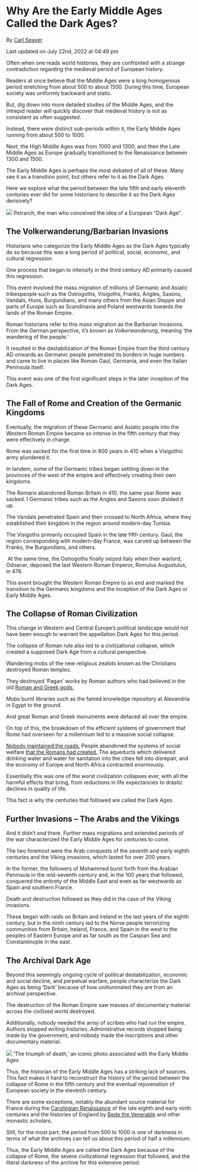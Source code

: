 # Why Are the Early Middle Ages Called the Dark Ages?

By [Carl Seaver](https://www.historydefined.net/author/historydefined_y7dh75/ "View all posts by Carl Seaver")

Last updated on July 22nd, 2022 at 04:49 pm

Often when one reads world histories, they are confronted with a strange contradiction regarding the medieval period of European history. 

Readers at once believe that the Middle Ages were a long homogenous period stretching from about 500 to about 1500. During this time, European society was uniformly backward and static. 

But, dig down into more detailed studies of the Middle Ages, and the intrepid reader will quickly discover that medieval history is not as consistent as often suggested. 

Instead, there were distinct sub-periods within it, the Early Middle Ages running from about 500 to 1000. 

Next, the High Middle Ages was from 1000 and 1300, and then the Late Middle Ages as Europe gradually transitioned to the Renaissance between 1300 and 1500. 

The Early Middle Ages is perhaps the most debated of all of these. Many see it as a transition point, but others refer to it as the Dark Ages. 

Here we explore what the period between the late fifth and early eleventh centuries ever did for some historians to describe it as the Dark Ages derisively?  

![](https://www.historydefined.net/wp-content/uploads/2022/06/Petrarch_by_Bargilla-660x1024.jpeg)
Petrarch, the man who conceived the idea of a European “Dark Age”.

## The Volkerwanderung/Barbarian Invasions

Historians who categorize the Early Middle Ages as the Dark Ages typically do so because this was a long period of political, social, economic, and cultural regression. 

One process that began to intensify in the third century AD primarily caused this regression.

This event involved the mass migration of millions of Germanic and Asiatic tribespeople such as the Ostrogoths, Visigoths, Franks, Angles, Saxons, Vandals, Huns, Burgundians, and many others from the Asian Steppe and parts of Europe such as Scandinavia and Poland westwards towards the lands of the Roman Empire. 

Roman historians refer to this mass migration as the Barbarian Invasions. From the German perspective, it’s known as _Volkerwanderung_, meaning ‘the wandering of the people.’ 

It resulted in the destabilization of the Roman Empire from the third century AD onwards as Germanic people penetrated its borders in huge numbers and came to live in places like Roman Gaul, Germania, and even the Italian Peninsula itself. 

This event was one of the first significant steps in the later inception of the Dark Ages. 

## The Fall of Rome and Creation of the Germanic Kingdoms

Eventually, the migration of these Germanic and Asiatic people into the Western Roman Empire became so intense in the fifth century that they were effectively in charge. 

Rome was sacked for the first time in 800 years in 410 when a Visigothic army plundered it. 

In tandem, some of the Germanic tribes began settling down in the provinces of the west of the empire and effectively creating their own kingdoms. 

The Romans abandoned Roman Britain in 410, the same year Rome was sacked. I Germanic tribes such as the Angles and Saxons soon divided it up. 

The Vandals penetrated Spain and then crossed to North Africa, where they established their kingdom in the region around modern-day Tunisia.

The Visigoths primarily occupied Spain in the late fifth century. Gaul, the region corresponding with modern-day France, was carved up between the Franks, the Burgundians, and others.

 At the same time, the Ostrogoths finally seized Italy when their warlord, Odoacer, deposed the last Western Roman Emperor, Romulus Augustulus, in 476. 

This event brought the Western Roman Empire to an end and marked the transition to the Germanic kingdoms and the inception of the Dark Ages or Early Middle Ages. 

## The Collapse of Roman Civilization

This change in Western and Central Europe’s political landscape would not have been enough to warrant the appellation Dark Ages for this period. 

The collapse of Roman rule also led to a civilizational collapse, which created a supposed Dark Age from a cultural perspective. 

Wandering mobs of the new religious zealots known as the Christians destroyed Roman temples. 

They destroyed ‘Pagan’ works by Roman authors who had believed in the old [Roman and Greek gods.](https://www.historydefined.net/who-were-the-gods-and-goddesses-of-ancient-greece/ "Who Were the Gods and Goddesses of Ancient Greece?") 

Mobs burnt libraries such as the famed knowledge repository at Alexandria in Egypt to the ground. 

And great Roman and Greek monuments were defaced all over the empire. 

On top of this, the breakdown of the efficient systems of government that Rome had overseen for a millennium led to a massive social collapse. 

[Nobody maintained the roads.](https://www.historydefined.net/roman-roads/ "The Amazing Engineering of the Roads of Ancient Rome") People abandoned the systems of social welfare [that the Romans had created.](https://www.historydefined.net/life-of-an-average-roman/ "What Was Day in the Life of an Average Roman Like?") The aqueducts which delivered drinking water and water for sanitation into the cities fell into disrepair, and the economy of Europe and North Africa contracted enormously. 

Essentially this was one of the worst civilization collapses ever, with all the harmful effects that bring, from reductions in life expectancies to drastic declines in quality of life. 

This fact is why the centuries that followed are called the Dark Ages. 

## Further Invasions – The Arabs and the Vikings

And it didn’t end there. Further mass migrations and extended periods of the war characterized the Early Middle Ages for centuries to come. 

The two foremost were the Arab conquests of the seventh and early eighth centuries and the Viking invasions, which lasted for over 200 years.

In the former, the followers of Mohammed burst forth from the Arabian Peninsula in the mid-seventh century and, in the 100 years that followed, conquered the entirety of the Middle East and even as far westwards as Spain and southern France.

Death and destruction followed as they did in the case of the Viking invasions. 

These began with raids on Britain and Ireland in the last years of the eighth century, but in the ninth century led to the Norse people terrorizing communities from Britain, Ireland, France, and Spain in the west to the peoples of Eastern Europe and as far south as the Caspian Sea and Constantinople in the east. 

## The Archival Dark Age

Beyond this seemingly ongoing cycle of political destabilization, economic and social decline, and perpetual warfare, people characterize the Dark Ages as being ‘Dark’ because of how unilluminated they are from an archival perspective. 

The destruction of the Roman Empire saw masses of documentary material across the civilized world destroyed. 

Additionally, nobody needed the army of scribes who had run the empire. Authors stopped writing histories. Administrative records stopped being made by the government, and nobody made the inscriptions and other documentary material.

![](https://www.historydefined.net/wp-content/uploads/2022/06/Untitled.webp)
‘The triumph of death,’ an iconic photo associated with the Early Middle Ages

Thus, the historian of the Early Middle Ages has a striking lack of sources. This fact makes it hard to reconstruct the history of the period between the collapse of Rome in the fifth century and the eventual rejuvenation of European society in the eleventh century. 

There are some exceptions, notably the abundant source material for France during the [Carolingian Renaissance](https://www.historydefined.net/charlemagne-father-of-europe/ "Why is Charlemagne Known as the Father of Europe?") of the late eighth and early ninth centuries and the histories of England by [Bede the Venerable](https://en.wikipedia.org/wiki/Bede) and other monastic scholars. 

Still, for the most part, the period from 500 to 1000 is one of darkness in terms of what the archives can tell us about this period of half a millennium. 

Thus, the Early Middle Ages are called the Dark Ages because of the collapse of Rome, the severe civilizational regression that followed, and the literal darkness of the archive for this extensive period.